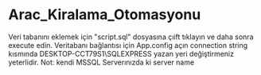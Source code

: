 # Arac_Kiralama_Otomasyonu
Veri tabanını eklemek için "script.sql" dosyasına çıift tıklayın ve daha sonra execute edin. 
Veritabanı bağlantısı için App.config açın connection string kısmında DESKTOP-CCT79S1\SQLEXPRESS yazan yeri değiştirmeniz yeterlidir.
Not: kendi MSSQL Serverınızda ki server name 
